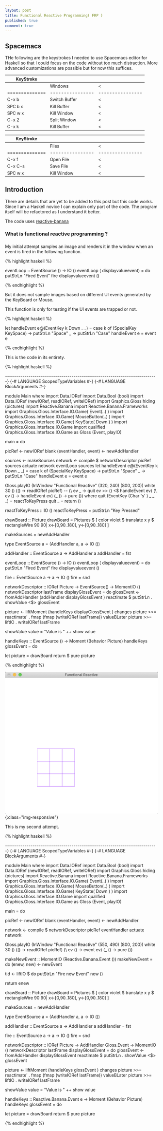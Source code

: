 ```yaml
---
layout: post
title: Functional Reactive Programming( FRP )
published: true
comment: true
---
```


## Spacemacs

THe following are the keystrokes I needed to use Spacemacs editor for Haskell so that I could focus on the code
without too much distraction. More advanced customizations are possible but for now this suffices.

|KeyStroke     |                |                 |                            
|--------------|----------------|----------------|
|              | Windows        |        <       |
|==============|----------------|----------------|
| C-x b        |   Switch Buffer|        <       |
| SPC b x      |   Kill Buffer  |        <       |
| SPC w x      |   Kill Window  |        <       |
| C-x 2        |   Split Window |        <       |
| C-x k        |   Kill Buffer  |        <       |


| KeyStroke    |                |                |                
|--------------|----------------|----------------|
|              | Files          |        <       |
|==============|----------------|----------------|
| C-x f        |   Open File    |        <       |
| C-x C-s      |   Save File    |        <       |
| SPC w x      |   Kill Window  |        <       |


## Introduction

There are details that are yet to be added to this post but this code works. Since I am a Haskell novice
I can explain only part of the code. The program itself will be refactored as I understand it better.

The code uses [reactive-banana](https://hackage.haskell.org/package/reactive-banana)

### What is functional reactive programming ?


###

My initial attempt samples an image and renders it in the window when an event is fired in
the following function.

{% highlight haskell %}

eventLoop :: EventSource ()  -> IO ()
eventLoop ( displayvalueevent)  = do
  putStrLn "Fired Event"
  fire displayvalueevent ()

{% endhighlight %}

But it does not sample images based on different UI events generated by the KeyBoard or Mouse.

This function is only for testing if the UI events are trapped or not.

{% highlight haskell %}

let handleEvent e@(EventKey k Down _ _) = case k of
            (SpecialKey KeySpace) -> putStrLn "Space" 
            _                   -> putStrLn "Case"
       handleEvent e = event e

{% endhighlight %}

This is the code in its entirety.

{% highlight haskell %}


------------------------------------------------------------------------------}
{-# LANGUAGE ScopedTypeVariables #-}
{-# LANGUAGE BlockArguments #-}

module Main where
import Data.IORef
import Data.Bool (bool)
import Data.IORef (newIORef, readIORef, writeIORef)
import Graphics.Gloss hiding (pictures)
import Reactive.Banana
import Reactive.Banana.Frameworks
import Graphics.Gloss.Interface.IO.Game( Event(..) )
import Graphics.Gloss.Interface.IO.Game( MouseButton(..) )
import Graphics.Gloss.Interface.IO.Game( KeyState( Down ) )
import Graphics.Gloss.Interface.IO.Game
import qualified Graphics.Gloss.Interface.IO.Game as Gloss (Event, playIO)


main = do

   picRef ← newIORef blank
   (eventHandler, event) ← newAddHandler

   sources <- makeSources
   network <- compile $ networkDescriptor picRef sources
   actuate network
   eventLoop sources
   let handleEvent e@(EventKey k Down _ _) = case k of
            (SpecialKey KeySpace) -> putStrLn "Space" 
            _                   -> putStrLn "Case"
       handleEvent e = event e

   Gloss.playIO
    (InWindow "Functional Reactive" (320, 240) (800, 200))
    white
    30
    ()
    (\() -> readIORef picRef)
    -- (\ ev   _ → quit ev >> () <$ handleEvent ev)
    (\ ev () -> handleEvent ev)
    (\_ () -> pure ())
  where
    quit (EventKey (Char 's' )
                          _ _ _) = reactToKeyPress
    quit  _ = return ()

reactToKeyPress :: IO ()
reactToKeyPress = putStrLn "Key Pressed"

drawBoard :: Picture
drawBoard =
   Pictures $ [ color violet $ translate x y $ rectangleWire 90 90| x<-[0,90..180], y<-[0,90..180] ] 

makeSources =  newAddHandler

type EventSource a = (AddHandler a, a -> IO ())

addHandler :: EventSource a -> AddHandler a
addHandler = fst

eventLoop :: EventSource ()  -> IO ()
eventLoop ( displayvalueevent)  = do
  putStrLn "Fired Event"
  fire displayvalueevent ()

fire :: EventSource a -> a -> IO ()
fire = snd

networkDescriptor :: IORef Picture -> EventSource() -> MomentIO ()
networkDescriptor lastFrame  displayGlossEvent = do
  glossEvent <- fromAddHandler (addHandler displayGlossEvent )
  reactimate $ putStrLn . showValue <$> glossEvent

  picture <- liftMoment (handleKeys displayGlossEvent )
  changes picture >>= reactimate' . fmap (fmap (writeIORef lastFrame))
  valueBLater picture >>= liftIO . writeIORef lastFrame

showValue value = "Value is " ++ show value

handleKeys :: EventSource ()  -> Moment (Behavior Picture)
handleKeys glossEvent = do


  let picture = drawBoard
  return $ pure picture

{% endhighlight %}

![image-title-here](../images/reactivepicture.png){:class="img-responsive"}

This is my second attempt.

{% highlight haskell %}

------------------------------------------------------------------------------}
{-# LANGUAGE ScopedTypeVariables #-}
{-# LANGUAGE BlockArguments #-}

module Main where
import Data.IORef
import Data.Bool (bool)
import Data.IORef (newIORef, readIORef, writeIORef)
import Graphics.Gloss hiding (pictures)
import Reactive.Banana
import Reactive.Banana.Frameworks
import Graphics.Gloss.Interface.IO.Game( Event(..) )
import Graphics.Gloss.Interface.IO.Game( MouseButton(..) )
import Graphics.Gloss.Interface.IO.Game( KeyState( Down ) )
import Graphics.Gloss.Interface.IO.Game
import qualified Graphics.Gloss.Interface.IO.Game as Gloss (Event, playIO)



main = do

   picRef ← newIORef blank
   (eventHandler, event) ← newAddHandler

  
   network <- compile $ networkDescriptor picRef eventHandler
   actuate network

   Gloss.playIO
    (InWindow "Functional Reactive" (550, 490) (800, 200))
    white
    30
    ()
    (\() -> readIORef picRef)
    (\ ev () -> event ev)
    (\_ () -> pure ())



makeNewEvent :: MomentIO (Reactive.Banana.Event ())
makeNewEvent = do
  (enew, new) <- newEvent
  
  tid <- liftIO  $ do
    putStrLn "Fire new Event" 
    new ()

  return enew 

drawBoard :: Picture
drawBoard =
   Pictures $ [ color violet $ translate x y $ rectangleWire 90 90| x<-[0,90..180], y<-[0,90..180] ] 


makeSources =  newAddHandler


type EventSource a = (AddHandler a, a -> IO ())



addHandler :: EventSource a -> AddHandler a
addHandler = fst

  

fire :: EventSource a -> a -> IO ()
fire = snd



networkDescriptor :: IORef Picture -> AddHandler Gloss.Event -> MomentIO ()
networkDescriptor lastFrame  displayGlossEvent = do
  glossEvent <- fromAddHandler displayGlossEvent
  reactimate $ putStrLn . showValue <$> glossEvent

  picture <- liftMoment (handleKeys glossEvent )
  changes picture >>= reactimate' . fmap (fmap (writeIORef lastFrame))
  valueBLater picture >>= liftIO . writeIORef lastFrame




showValue value = "Value is " ++ show value

handleKeys :: Reactive.Banana.Event  e -> Moment (Behavior Picture)
handleKeys glossEvent = do

  let picture = drawBoard
  return $ pure picture

{% endhighlight %}


